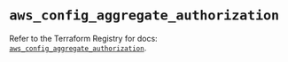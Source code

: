 # `aws_config_aggregate_authorization`

Refer to the Terraform Registry for docs: [`aws_config_aggregate_authorization`](https://registry.terraform.io/providers/hashicorp/aws/6.9.0/docs/resources/config_aggregate_authorization).
